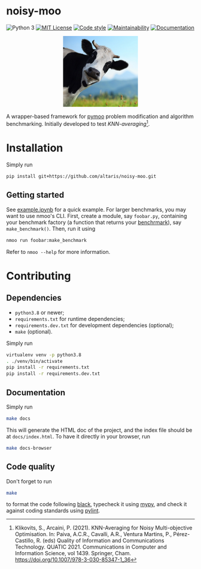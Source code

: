 noisy-moo
=========

![Python 3](https://img.shields.io/badge/python-3-blue?logo=python)
[![MIT License](https://badgen.net/badge/license/MIT/yellow)](https://choosealicense.com/licenses/mit/)
[![Code style](https://badgen.net/badge/style/black/black)](https://pypi.org/project/black)
[![Maintainability](https://api.codeclimate.com/v1/badges/aedd8e97a23534a85bc5/maintainability)](https://codeclimate.com/github/altaris/noisy-moo/maintainability)
[![Documentation](https://badgen.net/badge/documentation/here/blue)](https://altaris.github.io/noisy-moo/nmoo.html)


<center>
    <img src="https://github.com/altaris/noisy-moo/raw/main/imgs/the_cow.png"
    alt="The C O W" width="200"/>
</center>


A wrapper-based framework for [pymoo](https://pymoo.org/) problem modification
and algorithm benchmarking. Initially developed to test
*KNN-averaging*[^quatic21].

# Installation

Simply run
```sh
pip install git+https://github.com/altaris/noisy-moo.git
```

## Getting started

See
[example.ipynb](https://github.com/altaris/noisy-moo/blob/main/example.ipynb)
for a quick example. For larger benchmarks, you may want to use nmoo's CLI.
First, create a module, say `foobar.py`, containing your benchmark factory (a
function that returns your
[benchrmark](https://altaris.github.io/noisy-moo/nmoo/benchmark.html#Benchmark)),
say `make_benchmark()`. Then, run it using
```sh
nmoo run foobar:make_benchmark
```

Refer to `nmoo --help` for more information.


# Contributing

## Dependencies

* `python3.8` or newer;
* `requirements.txt` for runtime dependencies;
* `requirements.dev.txt` for development dependencies (optional);
* `make` (optional).

Simply run
```sh
virtualenv venv -p python3.8
. ./venv/bin/activate
pip install -r requirements.txt
pip install -r requirements.dev.txt
```

## Documentation

Simply run
```sh
make docs
```
This will generate the HTML doc of the project, and the index file should be at
`docs/index.html`. To have it directly in your browser, run
```sh
make docs-browser
```

## Code quality

Don't forget to run
```sh
make
```
to format the code following [black](https://pypi.org/project/black/),
typecheck it using [mypy](http://mypy-lang.org/), and check it against coding
standards using [pylint](https://pylint.org/).




[^quatic21]: Klikovits, S., Arcaini, P. (2021). KNN-Averaging for Noisy
    Multi-objective Optimisation. In: Paiva, A.C.R., Cavalli, A.R., Ventura
    Martins, P., Pérez-Castillo, R. (eds) Quality of Information and
    Communications Technology. QUATIC 2021. Communications in Computer and
    Information Science, vol 1439. Springer, Cham.
    https://doi.org/10.1007/978-3-030-85347-1_36